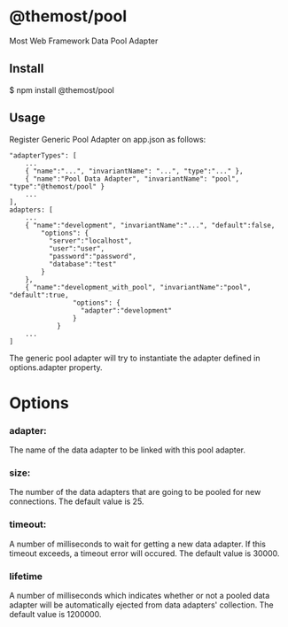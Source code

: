 # @themost/pool
Most Web Framework Data Pool Adapter
## Install
$ npm install @themost/pool
## Usage
Register Generic Pool Adapter on app.json as follows:

    "adapterTypes": [
        ...
        { "name":"...", "invariantName": "...", "type":"..." },
        { "name":"Pool Data Adapter", "invariantName": "pool", "type":"@themost/pool" }
        ...
    ],
    adapters: [
        ...
        { "name":"development", "invariantName":"...", "default":false,
            "options": {
              "server":"localhost",
              "user":"user",
              "password":"password",
              "database":"test"
            }
        },
        { "name":"development_with_pool", "invariantName":"pool", "default":true,
                    "options": {
                      "adapter":"development"
                    }
                }
        ...
    ]

The generic pool adapter will try to instantiate the adapter defined in options.adapter property.

# Options
### adapter:
The name of the data adapter to be linked with this pool adapter.
### size:
The number of the data adapters that are going to be pooled for new connections. The default value is 25.
### timeout:
A number of milliseconds to wait for getting a new data adapter. If this timeout exceeds, a timeout error will occured. The default value is 30000.
### lifetime
A number of milliseconds which indicates whether or not a pooled data adapter will be automatically ejected from data adapters' collection. The default value is 1200000.
